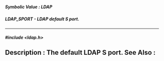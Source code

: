 ##### Symbolic Value : LDAP
##### LDAP_SPORT - LDAP default S port.
---
##### #include <ldap.h>
**Description :**
The default LDAP S port.
**See Also :**
[](D:/md_files/.md)
---
